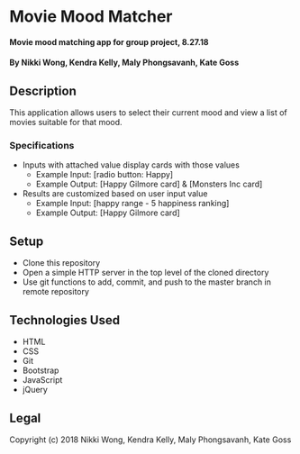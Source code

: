 # Movie Mood Matcher

#### Movie mood matching app for group project, 8.27.18

#### By Nikki Wong, Kendra Kelly, Maly Phongsavanh, Kate Goss

## Description

This application allows users to select their current mood and view a list of movies suitable for that mood.

### Specifications
* Inputs with attached value display cards with those values
  * Example Input: [radio button: Happy]
  * Example Output: [Happy Gilmore card] & [Monsters Inc card]
* Results are customized based on user input value
  * Example Input: [happy range - 5 happiness ranking]
  * Example Output: [Happy Gilmore card]


## Setup

* Clone this repository
* Open a simple HTTP server in the top level of the cloned directory
* Use git functions to add, commit, and push to the master branch in remote repository

## Technologies Used

* HTML
* CSS
* Git
* Bootstrap
* JavaScript
* jQuery

## Legal
Copyright (c) 2018 Nikki Wong, Kendra Kelly, Maly Phongsavanh, Kate Goss

